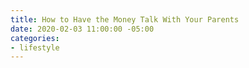 ```yaml
---
title: How to Have the Money Talk With Your Parents
date: 2020-02-03 11:00:00 -05:00
categories:
- lifestyle
---
```


